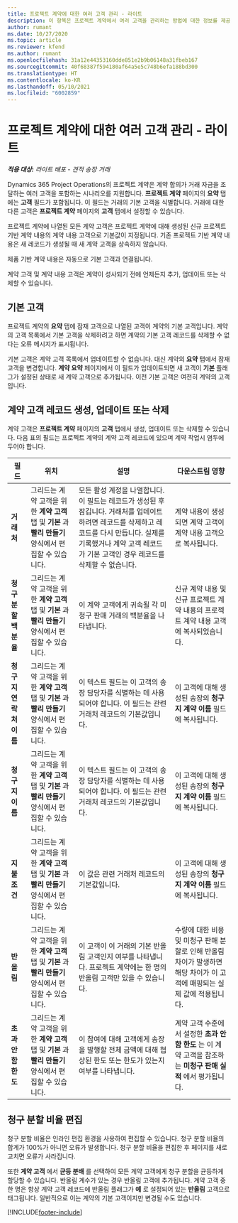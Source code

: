 ```yaml
---
title: 프로젝트 계약에 대한 여러 고객 관리 - 라이트
description: 이 항목은 프로젝트 계약에서 여러 고객을 관리하는 방법에 대한 정보를 제공합니다.
author: rumant
ms.date: 10/27/2020
ms.topic: article
ms.reviewer: kfend
ms.author: rumant
ms.openlocfilehash: 31a12e44353160dde851e2b9b06148a31fbeb167
ms.sourcegitcommit: 40f68387f594180af64a5e5c748b6efa188bd300
ms.translationtype: HT
ms.contentlocale: ko-KR
ms.lasthandoff: 05/10/2021
ms.locfileid: "6002859"
---
```

# <a name="manage-multiple-customers-on-project-contracts---lite"></a>프로젝트 계약에 대한 여러 고객 관리 - 라이트

_**적용 대상:** 라이트 배포 - 견적 송장 거래_

Dynamics 365 Project Operations의 프로젝트 계약은 계약 합의가 거래 자금을 조달하는 여러 고객을 포함하는 시나리오를 지원합니다. **프로젝트 계약** 페이지의 **요약** 탭에는 **고객** 필드가 포함됩니다. 이 필드는 거래의 기본 고객을 식별합니다. 거래에 대한 다른 고객은 **프로젝트 계약** 페이지의 **고객** 탭에서 설정할 수 있습니다.

프로젝트 계약에 나열된 모든 계약 고객은 프로젝트 계약에 대해 생성된 신규 프로젝트 기반 계약 내용의 계약 내용 고객으로 기본값이 지정됩니다. 기존 프로젝트 기반 계약 내용은 새 레코드가 생성될 때 새 계약 고객을 상속하지 않습니다.

제품 기반 계약 내용은 자동으로 기본 고객과 연결됩니다.

계약 고객 및 계약 내용 고객은 계약이 성사되기 전에 언제든지 추가, 업데이트 또는 삭제할 수 있습니다.

## <a name="primary-customer"></a>기본 고객

프로젝트 계약의 **요약** 탭에 잠재 고객으로 나열된 고객이 계약의 기본 고객입니다. 계약의 고객 목록에서 기본 고객을 삭제하려고 하면 계약의 기본 고객 레코드를 삭제할 수 없다는 오류 메시지가 표시됩니다.

기본 고객은 계약 고객 목록에서 업데이트할 수 없습니다. 대신 계약의 **요약** 탭에서 잠재 고객을 변경합니다. **계약 요약** 페이지에서 이 필드가 업데이트되면 새 고객이 **기본** 플래그가 설정된 상태로 새 계약 고객으로 추가됩니다. 이전 기본 고객은 여전히 계약의 고객입니다.

## <a name="create-update-or-delete-a-contract-customer-record"></a>계약 고객 레코드 생성, 업데이트 또는 삭제

계약 고객은 **프로젝트 계약** 페이지의 **고객** 탭에서 생성, 업데이트 또는 삭제할 수 있습니다. 다음 표의 필드는 프로젝트 계약의 계약 고객 레코드에 있으며 계약 작업시 염두에 두어야 합니다.

| 필드 | 위치 | 설명 | 다운스트림 영향 |
| --- | --- | --- | --- |
| **거래처** | 그리드는 계약 고객을 위한 **계약 고객** 탭 및 **기본** 과 **빨리 만들기** 양식에서 편집할 수 있습니다. | 모든 활성 계정을 나열합니다. 이 필드는 레코드가 생성된 후 잠깁니다. 거래처를 업데이트하려면 레코드를 삭제하고 레코드를 다시 만듭니다. 실제를 기록했거나 계약 고객 레코드가 기본 고객인 경우 레코드를 삭제할 수 없습니다. | 계약 내용이 생성되면 계약 고객이 계약 내용 고객으로 복사됩니다. |
| **청구 분할 백분율** | 그리드는 계약 고객을 위한 **계약 고객** 탭 및 **기본** 과 **빨리 만들기** 양식에서 편집할 수 있습니다. | 이 계약 고객에게 귀속될 각 미청구 판매 거래의 백분율을 나타냅니다. | 신규 계약 내용 및 신규 프로젝트 계약 내용의 프로젝트 계약 내용 고객에 복사되었습니다. |
| **청구지 연락처 이름** | 그리드는 계약 고객을 위한 **계약 고객** 탭 및 **기본** 과 **빨리 만들기** 양식에서 편집할 수 있습니다. | 이 텍스트 필드는 이 고객의 송장 담당자를 식별하는 데 사용되어야 합니다. 이 필드는 관련 거래처 레코드의 기본값입니다. | 이 고객에 대해 생성된 송장의 **청구지 계약 이름** 필드에 복사됩니다. |
| **청구지 이름** | 그리드는 계약 고객을 위한 **계약 고객** 탭 및 **기본** 과 **빨리 만들기** 양식에서 편집할 수 있습니다. | 이 텍스트 필드는 이 고객의 송장 담당자를 식별하는 데 사용되어야 합니다. 이 필드는 관련 거래처 레코드의 기본값입니다. | 이 고객에 대해 생성된 송장의 **청구지 계약 이름** 필드에 복사됩니다. |
| **지불 조건** | 그리드는 계약 고객을 위한 **계약 고객** 탭 및 **기본** 과 **빨리 만들기** 양식에서 편집할 수 있습니다. | 이 값은 관련 거래처 레코드의 기본값입니다. | 이 고객에 대해 생성된 송장의 **청구지 계약 이름** 필드에 복사됩니다. |
| **반올림** | 그리드는 계약 고객을 위한 **계약 고객** 탭 및 **기본** 과 **빨리 만들기** 양식에서 편집할 수 있습니다. | 이 고객이 이 거래의 기본 반올림 고객인지 여부를 나타냅니다. 프로젝트 계약에는 한 명의 반올림 고객만 있을 수 있습니다. | 수량에 대한 비용 및 미청구 판매 분할로 인해 반올림 차이가 발생하면 해당 차이가 이 고객에 매핑되는 실제 값에 적용됩니다. |
| **초과 안 함 한도** | 그리드는 계약 고객을 위한 **계약 고객** 탭 및 **기본** 과 **빨리 만들기** 양식에서 편집할 수 있습니다. | 이 참여에 대해 고객에게 송장을 발행할 전체 금액에 대해 협상된 한도 또는 한도가 있는지 여부를 나타냅니다. | 계약 고객 수준에서 설정한 **초과 안 함 한도** 는 이 계약 고객을 참조하는 **미청구 판매 실적** 에서 평가됩니다. |

## <a name="edit-billing-split-percentages"></a>청구 분할 비율 편집

청구 분할 비율은 인라인 편집 환경을 사용하여 편집할 수 있습니다. 청구 분할 비율의 합계가 100%가 아니면 오류가 발생합니다. 청구 분할 비율을 편집한 후 페이지를 새로 고치면 오류가 사라집니다.

또한 **계약 고객** 에서 **균등 분배** 를 선택하여 모든 계약 고객에게 청구 분할을 균등하게 할당할 수 있습니다. 반올림 계수가 있는 경우 반올림 고객에 추가됩니다. 계약 고객 중 한 명은 항상 계약 고객 레코드에 반올림 플래그가 **예** 로 설정되어 있는 **반올림** 고객으로 태그됩니다. 일반적으로 이는 계약의 기본 고객이지만 변경될 수도 있습니다.


[!INCLUDE[footer-include](../../includes/footer-banner.md)]